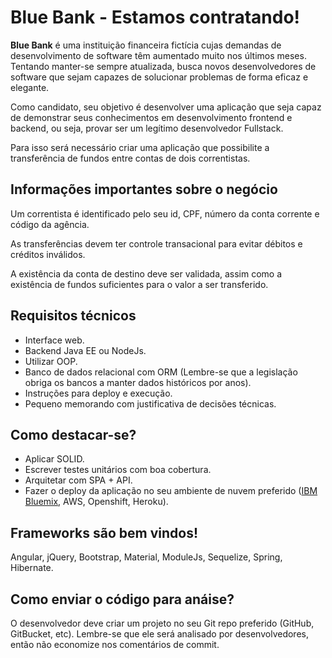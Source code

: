 # Blue Bank - Estamos contratando!


**Blue Bank** é uma instituição financeira fictícia cujas demandas de desenvolvimento de software têm aumentado muito nos últimos meses. Tentando manter-se sempre atualizada, busca novos desenvolvedores de software que sejam capazes de solucionar problemas de forma eficaz e elegante.

Como candidato, seu objetivo é desenvolver uma aplicação que seja capaz de demonstrar seus conhecimentos em desenvolvimento frontend e backend, ou seja, provar ser um legítimo desenvolvedor Fullstack.

Para isso será necessário criar uma aplicação que possibilite a transferência de fundos entre contas de dois correntistas.

## Informações importantes sobre o negócio
Um correntista é identificado pelo seu id, CPF, número da conta corrente e código da agência.

As transferências devem ter controle transacional para evitar débitos e créditos inválidos.

A existência da conta de destino deve ser validada, assim como a existência de fundos suficientes para o valor a ser transferido.

## Requisitos técnicos
- Interface web.
- Backend Java EE ou NodeJs.
- Utilizar OOP.
- Banco de dados relacional com ORM (Lembre-se que a legislação obriga os bancos a manter dados históricos por anos).
- Instruções para deploy e execução.
- Pequeno memorando com justificativa de decisões técnicas.

## Como destacar-se?
- Aplicar SOLID.
- Escrever testes unitários com boa cobertura.
- Arquitetar com SPA + API.
- Fazer o deploy da aplicação no seu ambiente de nuvem preferido ([IBM Bluemix](https://console.ng.bluemix.net/), AWS, Openshift, Heroku).


## Frameworks são bem vindos!
Angular, jQuery, Bootstrap, Material, ModuleJs, Sequelize, Spring, Hibernate.

## Como enviar o código para anáise?
O desenvolvedor deve criar um projeto no seu Git repo preferido (GitHub, GitBucket, etc). Lembre-se que ele será analisado por desenvolvedores, então não economize nos comentários de commit.

